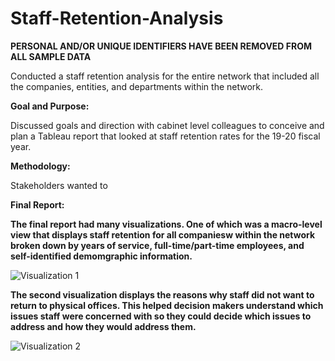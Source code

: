 # Staff-Retention-Analysis

**PERSONAL AND/OR UNIQUE IDENTIFIERS HAVE BEEN REMOVED FROM ALL SAMPLE DATA** 

Conducted a staff retention analysis for the entire network that included all the companies, entities, and departments within the network.

**Goal and Purpose:**

Discussed goals and direction with cabinet level colleagues to conceive and plan a Tableau report that looked at staff retention rates for the 19-20 fiscal year.

**Methodology:**

Stakeholders wanted to

**Final Report:**

**The final report had many visualizations. One of which was a macro-level view that displays staff retention for all companiesw within the network broken down by years of service, full-time/part-time employees, and self-identified demomgraphic information.**

![Visualization 1](.gif)

**The second visualization displays the reasons why staff did not want to return to physical offices. This helped decision makers understand which issues staff were concerned with so they could decide which issues to address and how they would address them.**

![Visualization 2](.gif)
